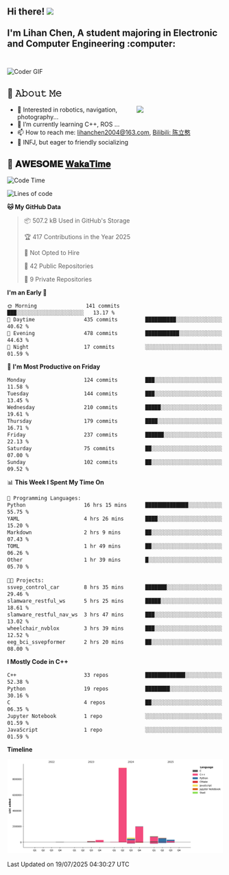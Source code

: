 <h2 align="left">
 <abc>
  <br>Hi there! <img src="https://user-images.githubusercontent.com/42378118/110234147-e3259600-7f4e-11eb-95be-0c4047144dea.gif" width="30"><br>
  <br> I'm Lihan Chen, A student majoring in Electronic and Computer Engineering :computer:<br>
  <br>
 </abc>
</h2>

<img align="center" src="https://media.giphy.com/media/SWoSkN6DxTszqIKEqv/giphy.gif" alt="Coder GIF" width="500">

## :book: 𝙰𝚋𝚘𝚞𝚝 𝙼𝚎

<img align="right" width="40%" src="https://github-readme-stats.vercel.app/api?username=LihanChen2004&show_icons=true&icon_color=CE1D2D&text_color=718096&bg_color=ffffff&hide_title=true" />

- 🌟 Interested in robotics, navigation, photography...
- 🌱 I’m currently learning C++, ROS ... 
- 📫 How to reach me: lihanchen2004@163.com, [Bilibili: 陈立憨](https://space.bilibili.com/170786212)
- 👯 INFJ, but eager to friendly socializing

## 📜 𝐀𝐖𝐄𝐒𝐎𝐌𝐄 [𝐖𝐚𝐤𝐚𝐓𝐢𝐦𝐞](https://github.com/anmol098/waka-readme-stats)

<!--START_SECTION:waka-->
![Code Time](http://img.shields.io/badge/Code%20Time-1%2C272%20hrs%2025%20mins-blue)

![Lines of code](https://img.shields.io/badge/From%20Hello%20World%20I%27ve%20Written-1.4%20million%20lines%20of%20code-blue)

**🐱 My GitHub Data** 

> 📦 507.2 kB Used in GitHub's Storage 
 > 
> 🏆 417 Contributions in the Year 2025
 > 
> 🚫 Not Opted to Hire
 > 
> 📜 42 Public Repositories 
 > 
> 🔑 9 Private Repositories 
 > 
**I'm an Early 🐤** 

```text
🌞 Morning                141 commits         ███░░░░░░░░░░░░░░░░░░░░░░   13.17 % 
🌆 Daytime                435 commits         ██████████░░░░░░░░░░░░░░░   40.62 % 
🌃 Evening                478 commits         ███████████░░░░░░░░░░░░░░   44.63 % 
🌙 Night                  17 commits          ░░░░░░░░░░░░░░░░░░░░░░░░░   01.59 % 
```
📅 **I'm Most Productive on Friday** 

```text
Monday                   124 commits         ███░░░░░░░░░░░░░░░░░░░░░░   11.58 % 
Tuesday                  144 commits         ███░░░░░░░░░░░░░░░░░░░░░░   13.45 % 
Wednesday                210 commits         █████░░░░░░░░░░░░░░░░░░░░   19.61 % 
Thursday                 179 commits         ████░░░░░░░░░░░░░░░░░░░░░   16.71 % 
Friday                   237 commits         ██████░░░░░░░░░░░░░░░░░░░   22.13 % 
Saturday                 75 commits          ██░░░░░░░░░░░░░░░░░░░░░░░   07.00 % 
Sunday                   102 commits         ██░░░░░░░░░░░░░░░░░░░░░░░   09.52 % 
```


📊 **This Week I Spent My Time On** 

```text
💬 Programming Languages: 
Python                   16 hrs 15 mins      ██████████████░░░░░░░░░░░   55.75 % 
YAML                     4 hrs 26 mins       ████░░░░░░░░░░░░░░░░░░░░░   15.20 % 
Markdown                 2 hrs 9 mins        ██░░░░░░░░░░░░░░░░░░░░░░░   07.43 % 
TOML                     1 hr 49 mins        ██░░░░░░░░░░░░░░░░░░░░░░░   06.26 % 
Other                    1 hr 39 mins        █░░░░░░░░░░░░░░░░░░░░░░░░   05.70 % 

🐱‍💻 Projects: 
ssvep_control_car        8 hrs 35 mins       ███████░░░░░░░░░░░░░░░░░░   29.46 % 
slamware_restful_ws      5 hrs 25 mins       █████░░░░░░░░░░░░░░░░░░░░   18.61 % 
slamware_restful_nav_ws  3 hrs 47 mins       ███░░░░░░░░░░░░░░░░░░░░░░   13.02 % 
wheelchair_nvblox        3 hrs 39 mins       ███░░░░░░░░░░░░░░░░░░░░░░   12.52 % 
eeg_bci_ssvepformer      2 hrs 20 mins       ██░░░░░░░░░░░░░░░░░░░░░░░   08.00 % 
```

**I Mostly Code in C++** 

```text
C++                      33 repos            █████████████░░░░░░░░░░░░   52.38 % 
Python                   19 repos            ████████░░░░░░░░░░░░░░░░░   30.16 % 
C                        4 repos             ██░░░░░░░░░░░░░░░░░░░░░░░   06.35 % 
Jupyter Notebook         1 repo              ░░░░░░░░░░░░░░░░░░░░░░░░░   01.59 % 
JavaScript               1 repo              ░░░░░░░░░░░░░░░░░░░░░░░░░   01.59 % 
```



**Timeline**

![Lines of Code chart](https://raw.githubusercontent.com/LihanChen2004/LihanChen2004/main/assets/bar_graph.png)


 Last Updated on 19/07/2025 04:30:27 UTC
<!--END_SECTION:waka-->

<!--
**LihanChen2004/LihanChen2004** is a ✨ _special_ ✨ repository because its `README.md` (this file) appears on your GitHub profile.

Here are some ideas to get you started:

- 🔭 I’m currently working on ...
- 🌱 I’m currently learning ...
- 👯 I’m looking to collaborate on ...
- 🤔 I’m looking for help with ...
- 💬 Ask me about ...
- 📫 How to reach me: ...
- 😄 Pronouns: ...
- ⚡ Fun fact: ...
-->
